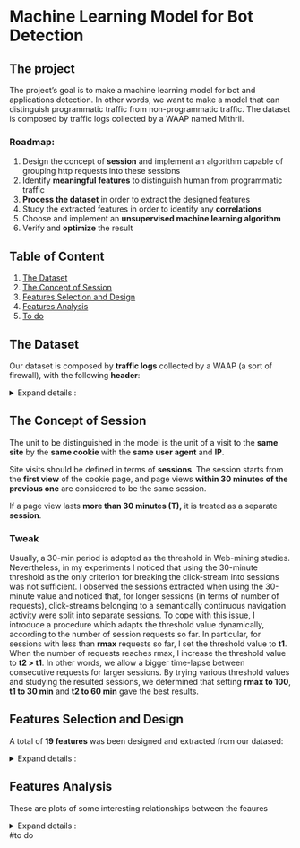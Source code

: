 # Machine Learning Model for Bot Detection

## The project
The project’s goal is to make a machine learning model for bot and applications detection. In other words, we want to make a model that can distinguish programmatic traffic from non-programmatic traffic. The dataset is composed by traffic logs collected by a WAAP named Mithril.

### Roadmap:

1. Design the concept of **session** and implement an algorithm capable of grouping http requests into these sessions
2. Identify **meaningful features** to distinguish human from programmatic traffic
3. **Process the dataset** in order to extract the designed features
4. Study the extracted features in order to identify any **correlations** 
5. Choose and implement an **unsupervised machine learning algorithm**
6. Verify and **optimize** the result 


## Table of Content

1. [The Dataset](#the-dataset)
2. [The Concept of Session](#the-concept-of-session)
3. [Features Selection and Design](#features-selection-and-design)
4. [Features Analysis](#features-analysis)
5. [To do]()


## The Dataset

Our dataset is composed by <b>traffic logs</b> collected by a WAAP (a sort of firewall), with the following <b>header</b>:
<details> 

<summary>  Expand details : </summary>


* **Timestamp** - The log's timestamp
  - *for example* Mar 24, 2023 @ 17:07:41.000
* **index** - Elastic search index
  - *for example* .ds-waap-logs-2023.03.23-000344
* **customer** - The name of the waap's customer
  - *for example* McDonald
* **Geoip.city_name** - The name of the client's city (ip)
  - *for example* Rome
* **Geoip.continent_name** - The name of the client's continent (ip)
  - *for example* Europe
* **Geoip.country_code2** - The country code of the client (ip)
  - *for example* IT
* **Geoip.country_name** - The country name of the client (ip)
  - *for example* Italy
* **Geoip.region_iso_code** - The iso_code of the client(ip)
  - *for example* IT-RM
* **Geoip.location** - The coordinates of the client (ip)
  - *for example* POINT(12.6843 56.1188)
* **Nodename** - The elasticsearch's node
  - *for example* ip-10-0-4-154.eu-central-1.compute.internal
* **Real_client_ip** - The client's ip
  - *for example* 134.30.168.24
* **service-id** - ID of a customer service
  - *for example* 54fd94af-c2b7-492a-bd6d-617f36bfd0b2

* **transaction.producer.components** - Components of the transaction producer
  - *for example* OWASP_CRS/3.4.0-dev
* **transaction.producer.secrules_engine** - Status of the security rules engine
  - *for example* Enabled
* **transaction.request.body** - Request body content
  - *for example* (empty)
* **transaction.request.headers_json** - Request headers in JSON format, 
  - *for example* {"user-agent": "Mozilla/5.0 (Windows NT 10.0; Win64; x64) AppleWebKit/537.36 (KHTML, like Gecko) Chrome/111.0.0.0 Safari/537.36", "X-Forwarded-Proto": "https", "sec-fetch-site": "same-site", "access-control-request-headers": "authorization,storecode", "accept": "/", "access-control-request-method": "GET", "origin": "blablabla.cloud.customername.it", "sec-fetch-mode": "cors", "X-Amzn-Trace-Id": "Root=1-641dcacd-65d99e7800477fab69c2742e", "Host": "blablablabla.cloud.customername.it", "X-Forwarded-Port": "443", "referer": "blablabla.cloud.customername.it/", "X-Forwarded-For": "44.243.254.234", "sec-fetch-dest": "empty", "accept-encoding": "gzip, deflate, br", "accept-language": "it-IT,it;q=0.9,en-US;q=0.8,en;q=0.7"}
* **transaction.request.headers_map.content-lenght** - Content length of the request headers map
  - *for example*: 593
* **transaction.request.headers_map_content-type** - Content type of the request headers map
  - *for example*: application/json
* **transaction.request.headers_map.host** - Host in the request headers
  - *for example*: blablabla.cloud.customer.it
* **transaction.request.headers_map.origin** - Origin in the request headers
  - *for example* -
* **transaction.request.headers_map.referer** - Referer in the request headers map
  - *for example* -
* **transaction.request.headers_map.user-agent** - User agent in the request headers
  -  *for example* Amazon-Route53-Health-Check-Service (ref 293dce71-3b67-498f-bd2c-4564e152a418; report amzn.to/1vsLAci)
* **transaction.request.headers_map.x-forwarded-for** - X-Forwarded-For in the request headers map
  - *for example* 44.253.252.234
* **transaction.request.headers_map.x-forwarded-port** - X-Forwarded-Port in the request headers map
  - *for example* 443
* **transaction.request.headers_map.x-forwarded-proto** - X-Forwarded-Proto in the request headers map
  - *for example* https
* **transaction.request.http_version** - HTTP version of the request
  - *for example* 1.1
* **transaction.request.method** - HTTP method of the request
  - *for example* GET
* **transaction.request.uri** - URI of the request
  - *for example* /v1/craftsmen?storeCode=001
* **transaction.request.uri_path** - Path of the URI in the request
  - *for example* /v1/craftsmen
* **transaction.response.body** - Response body content
  - *for example* (empty)
* **transaction.reponse.headers_json** - Response headers in JSON format, 
  - *for example* {"X-waap-Webapp-Group": "pub", "X-waap-Upstream-Latency": "5", "ETag": "W/\"2-vyGp6PvFi4sFtPoIWeDReyIC8\"", "Connection": "keep-alive", "X-Powered-By": "Express", "Content-Type": "application/json; charset=utf-8", "Content-Length": "2", "Date": "Fri, 24 Mar 2023 16:07:41 GMT", "X-waap-Proxy-Latency": "4", "Server": ""}
* **transactin.response.headers_map.content-encoding** - Content encoding in the response headers map
  - *for example* gzip
* **transaction.response.headers_map.content-lenght** - Content length in the response headers map
  - *for example* 96
* **transaction.response.headers_map.content-type** - Content type in the response headers map
  - *for example* application/json
* **transaction.response.headers_map.set-cookie** - Set-Cookie in the response headers map
  - *for example* -
* **transaction.response.headers_map.x-waap-cache** - X-waap-cache in the response headers map
  - *for example* hit
* **transaction.response.headers_map.x-waap-cache-key** - X-waap-cache-key in the response headers map
  - *for example* 6268d5b311ca5w45c2d5306d1f3f22f4
* **transaction.response.headers_map.x-waap-cache-type** - X-waap-cache-type in the response headers map
  - *for example* fresh
* **transaction.response.headers_map.x-waap-proxy-latency** - X-waap-proxy-latency in the response headers map
  - *for example* 34
* **transaction.response.headers_map.x-waap-response-latency** - X-waap-response-latency in the response headers map
  - *for example* 30
* **transaction.response.headers_map.x-waap-upstream-latency** - X-waap-upstream-latency in the response headers map
  - *for example* 966
* **transaction.response.headers.map.x-waap-webapp-group** - X-waap-webapp-group in the response headers map
  - *for example* pub
* **transaction.response.http_code** - HTTP status code of the response
  - *for example* 404
* **transaction.time_stamp** - Timestamp of the transaction
  - *for example* Fri Mar 24 17:07:38 2023
* **transaction.useragent.device** - Device information from the user agent
  - *for example* Other
* **transaction.useragent.family** - User agent family
  - *for example* Amazon-Route53-Health-Check-Service
* **transaction.useragent.os** - Operating system information from the user agent
  - *for example* Other
* **transaction.useragent.os_version** - Operating system version from the user agent
  - *for example* -
* **transaction.useragent.ua_string** - User agent string
  - *for example* Amazon-Route53-Health-Check-Service (ref 293dce71-3b67-498f-bd2c-4564e152a418; report amzn.to/1veLAci)
</details> 

## The Concept of Session
The unit to be distinguished in the model is the unit of a visit to the **same site** by the **same cookie** with the **same user agent** and **IP**. 

Site visits should be defined in terms of **sessions**. The session starts from the **first view** of the cookie page, and page views **within 30 minutes of the previous one** are considered to be the same session. 

If a page view lasts **more than 30 minutes (T),** it is treated as a separate **session**.

### Tweak
Usually, a 30-min period is adopted as the threshold in Web-mining studies. Nevertheless, in my experiments I noticed that using the 30-minute threshold as the only criterion for breaking the click-stream into sessions was not sufficient. I observed the sessions extracted when using the 30-minute value and noticed that, for longer sessions (in terms of number of requests), click-streams belonging to a semantically continuous navigation activity were split into separate sessions. To cope with this issue, I introduce a procedure which adapts the threshold value dynamically, according to the number of session requests so far. In particular, for sessions with less than **rmax** requests so far, I set the threshold value to **t1**. When the number of requests reaches rmax, I increase the threshold value to **t2 > t1**. In other words, we allow a bigger time-lapse between consecutive requests for larger sessions. By trying various threshold values and studying the resulted sessions, we determined that setting **rmax to 100**, **t1 to 30 min** and **t2 to 60 min** gave the best results. 


## Features Selection and Design
A total of <b>19 features</b> was been designed and extracted from our datased:
<details> 

<summary>  Expand details : </summary>

  * **userAgent**: The user agent of the user who made the request.
    - I adopted the **bag of words expression**, a general conversion process of text information
      ```
      Initial State：
      Mozilla/5.0 (Macintosh; Intel Mac OS X 10_14_4) AppleWebKit/605.1.15 (KHTML, like Gecko) Version/12.1
      Safari/605.1.15

      Transformed：
      mozilla / macintosh / intel / mac / os / x / applewebkit / khtml / like / gecko / version / safari
      ```
  * **noRequests**: The total number of requests (session lenght)
    - This value is obtained by counting the number of requests that compose the session
  
  * **volume**: The total volume of data sent to the client [KB]
    - This value is obtained by summing the volume transferred to the client in each request for each session
  
  * **avgVolume**: The average volume transferred to the client
  
  * **stDevVolume**: The standard deviation of the volume transferred to the client
  
  * **totalTime**: The session duration in seconds
    - This value is obtained by subtracting the timestamp of the most recent request from the least recent one
  
  * **avgTime**: The average time between requests
  
  * **stDevTime**: The standard deviation of the volume transferred to the client between requests
  
  * **Night**: The % of requests made between 2am to 6am (local time)
    - This value was obtained by a conversion of the timezone
  
  * **Repeated**: The reoccurence rate of file requests
  
  * **Error**: The % of requests with status >= 400
  
  * **GET**: The % of requests made with GET method
  
  * **POST**: The % of requests made with POST method
  
  * **OTHER**: The % of requests made with other methods
  
  * **Width**: The width of the traversal path in the url space
  * **Depth**: The depth of the traversal path in the url space
    - The **width and depth** attributes are computed by one string a representative graph based on the URI names of the requested pages. For example, if a session contains requests for the following pages, {/A, /A/B, /A/B/C}, then its width will be 1 and its depth will be 3. Basically, the width attribute measures the number of leaf nodes generated in the graph while the depth attribute measures the maximum depth of the tree(s) within the graph. Therefore, a session that contains requests for {/A, /A/B, /C, /D} will have a width of 3 and a depth of 2.
  
  * **nullReferrer**: The % of requests with referrer = "-"
  
  * **Image**: The % of images requested
  
  * **MaxSustainedClickRate**: The maximum number of clicks in a sliding window.
    - A **click** is a request for an HTML file. This feature corresponds to the maximum number of HTML requests achieved within a certain time-window inside a session. The intuition behind this is that there is an upper bound on the maximum number of clicks that a human can issue within some specific time-frame t, which is dictated by human factors. To capture this feature, we first set the time-frame value of t and then use a sliding window of time t over a given session in order to measure the maximum sustained click rate in that session. For example, if we set t to 12 s and find that the maximum number of clicks within some 12-s time-window inside that session is 36, we conclude that the maximum sustained click rate is 3 clicks per second. This indicates a robot-like rather than a human-like behavior. The sliding window approach starts from the first HTML request of a session and keeps a record of the maximum number of clicks within each window, sliding the window by one HTML request until we reach the last one of the given session. The maximum of all the clicks per window gives the value of this feature
</details> 

## Features Analysis
These are plots of some interesting relationships between the feaures
<details> 

<summary>  Expand details : </summary>
  * Distribution between **volume** and **number of requests**
  
  * Distribution between **total_time** and **number of requests**
  
  * Distribution between **recurrence** and **number of requests**
  
  * Distribution between **avgTime** and **total_time**
  
</details>
#to do
